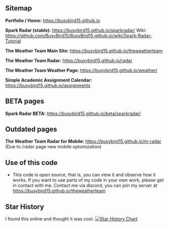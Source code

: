 ## Sitemap

**Portfolio / Home:** https://busybird15.github.io

**Spark Radar (stable):** https://busybird15.github.io/sparkradar/
Wiki: https://github.com/BusyBird15/BusyBird15.github.io/wiki/Spark-Radar-Tutorial

**The Weather Team Main Site:** https://busybird15.github.io/theweatherteam

**The Weather Team Radar:** https://busybird15.github.io/radar

**The Weather Team Weather Page:** https://busybird15.github.io/weather/

**Simple Academic Assignment Calendar:** https://busybird15.github.io/assignments


## BETA pages

**Spark Radar BETA:** https://busybird15.github.io/beta/sparkradar/


## Outdated pages

**The Weather Team Radar for Mobile:** https://busybird15.github.io/m-radar (Due to /radar page new mobile optomization)

## Use of this code
* This code is open source, that is, you can view it and observe how it works. If you want to use parts of my code in your own work, please get in contact with me. Contact me via discord; you can join my server at https://busybird15.github.io/theweatherteam

## Star History
I found this online and thought it was cool.
[![Star History Chart](https://api.star-history.com/svg?repos=busybird15/busybird15.github.io&type=Timeline)](https://star-history.com/#busybird15/busybird15.github.io&Timeline)
